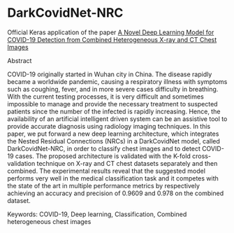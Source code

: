# DarkCovidNet-NRC
Official Keras application of the paper [A Novel Deep Learning Model for COVID-19 Detection from Combined Heterogeneous X-ray and CT Chest Images](https://link.springer.com/chapter/10.1007/978-3-030-77211-6_44)

Abstract

COVID-19 originally started in Wuhan city in China. The disease rapidly became a worldwide pandemic, causing a respiratory illness with symptoms such as coughing, fever, and in more severe cases difficulty in breathing. With the current testing processes, it is very difficult and sometimes impossible to manage and provide the necessary treatment to suspected patients since the number of the infected is rapidly increasing. Hence, the availability of an artificial intelligent driven system can be an assistive tool to provide accurate diagnosis using radiology imaging techniques. In this paper, we put forward a new deep learning architecture, which integrates the Nested Residual Connections (NRCs) in a DarkCovidNet model, called DarkCovidNet-NRC, in order to classify chest images and to detect COVID-19 cases. The proposed architecture is validated with the K-fold cross-validation technique on X-ray and CT chest datasets separately and then combined. The experimental results reveal that the suggested model performs very well in the medical classification task and it competes with the state of the art in multiple performance metrics by respectively achieving an accuracy and precision of 0.9609 and 0.978 on the combined dataset.

Keywords:
COVID-19, Deep learning, Classification, Combined heterogeneous chest images

